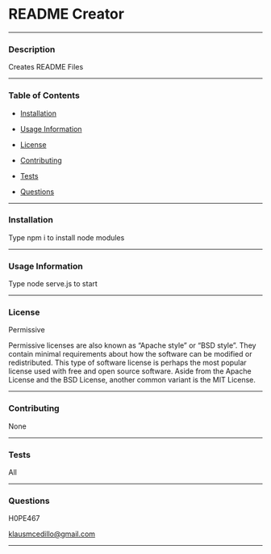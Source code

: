 # README Creator

___
### Description

Creates README Files

---

### Table of Contents



- [Installation](#Installation)

- [Usage Information](#Usage-Information)

- [License](#License)

- [Contributing](#Contributing)

- [Tests](#Tests)

- [Questions](#Questions)

---

### Installation

Type npm i to install node modules

---

### Usage Information

Type node serve.js to start

---

### License

Permissive

Permissive licenses are also known as “Apache style” or “BSD style”. 
They contain minimal requirements about how the software can be modified or redistributed. 
This type of software license is perhaps the most popular license used with free and open source software. 
Aside from the Apache License and the BSD License, another common variant is the MIT License.

---

### Contributing

None

---

### Tests

All

---

### Questions

H0PE467

klausmcedillo@gmail.com

---
